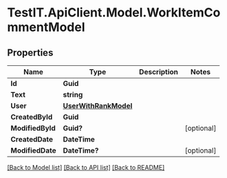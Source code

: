# TestIT.ApiClient.Model.WorkItemCommentModel

## Properties

Name | Type | Description | Notes
------------ | ------------- | ------------- | -------------
**Id** | **Guid** |  | 
**Text** | **string** |  | 
**User** | [**UserWithRankModel**](UserWithRankModel.md) |  | 
**CreatedById** | **Guid** |  | 
**ModifiedById** | **Guid?** |  | [optional] 
**CreatedDate** | **DateTime** |  | 
**ModifiedDate** | **DateTime?** |  | [optional] 

[[Back to Model list]](../README.md#documentation-for-models) [[Back to API list]](../README.md#documentation-for-api-endpoints) [[Back to README]](../README.md)

